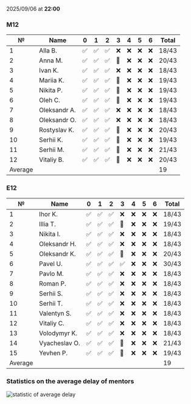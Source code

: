 2025/09/06 at **22:00**
### M12
|№|Name|0|1|2|3|4|5|6|Total|
|-----|-----|-----|-----|-----|-----|-----|-----|-----|-----|
|1|Alla B.|✅|✅|✅|❌|❌|❌|❌|18/43|
|2|Anna M.|✅|✅|✅|🔄|❌|❌|❌|20/43|
|3|Ivan K.|✅|✅|✅|❌|❌|❌|❌|18/43|
|4|Mariia K.|✅|✅|✅|🔄|❌|❌|❌|19/43|
|5|Nikita P.|✅|✅|✅|🔄|❌|❌|❌|19/43|
|6|Oleh C.|✅|✅|✅|🔄|❌|❌|❌|19/43|
|7|Oleksandr A.|✅|✅|✅|❌|❌|❌|❌|18/43|
|8|Oleksandr O.|✅|✅|✅|❌|❌|❌|❌|18/43|
|9|Rostyslav K.|✅|✅|✅|🔄|❌|❌|❌|20/43|
|10|Serhii K.|✅|✅|✅|🔄|❌|❌|❌|19/43|
|11|Serhii M.|✅|✅|✅|🔄|❌|❌|❌|21/43|
|12|Vitaliy B.|✅|✅|✅|🔄|❌|❌|❌|20/43|
|Average|||||||||19|
### E12
|№|Name|0|1|2|3|4|5|6|Total|
|-----|-----|-----|-----|-----|-----|-----|-----|-----|-----|
|1|Ihor K.|✅|✅|✅|❌|❌|❌|❌|18/43|
|2|Illia T.|✅|✅|✅|🔄|❌|❌|❌|19/43|
|3|Nikita I.|✅|✅|✅|❌|❌|❌|❌|18/43|
|4|Oleksandr H.|✅|✅|✅|❌|❌|❌|❌|18/43|
|5|Oleksandr K.|✅|✅|✅|🔄|❌|❌|❌|20/43|
|6|Pavel U.|✅|✅|✅|✅|❌|❌|❌|30/43|
|7|Pavlo M.|✅|✅|✅|❌|❌|❌|❌|18/43|
|8|Roman P.|✅|✅|✅|❌|❌|❌|❌|18/43|
|9|Serhii S.|✅|✅|✅|❌|❌|❌|❌|18/43|
|10|Serhii T.|✅|✅|✅|❌|❌|❌|❌|18/43|
|11|Valentyn S.|✅|✅|✅|❌|❌|❌|❌|18/43|
|12|Vitaliy C.|✅|✅|✅|❌|❌|❌|❌|18/43|
|13|Volodymyr K.|✅|✅|✅|❌|❌|❌|❌|18/43|
|14|Vyacheslav O.|✅|✅|✅|🔄|❌|❌|❌|21/43|
|15|Yevhen P.|✅|✅|✅|🔄|❌|❌|❌|19/43|
|Average|||||||||19|

### Statistics on the average delay of mentors
![statistic of average delay](https://docs.google.com/spreadsheets/d/e/2PACX-1vTRGxaJWiz7gJtvcjwtHPyyd5ju-BPGGEvp5XTIwGS92XWrY8xHYajrexYFqIVDSJIX7LGb8XaB6X3S/pubchart?oid=1439917493&format=image)
